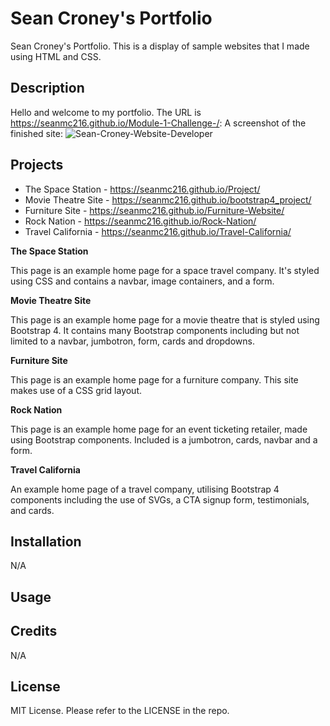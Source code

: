 # Sean Croney's Portfolio
Sean Croney's Portfolio. This is a display of sample websites that I made using HTML and CSS. 
## Description

Hello and welcome to my portfolio. The URL is https://seanmc216.github.io/Module-1-Challenge-/: A screenshot of the finished site: ![Sean-Croney-Website-Developer](https://user-images.githubusercontent.com/103222228/213901021-07e67bba-cfae-4752-8b49-d571cb6ff8ef.png)

## Projects

* The Space Station - https://seanmc216.github.io/Project/
* Movie Theatre Site - https://seanmc216.github.io/bootstrap4_project/
* Furniture Site - https://seanmc216.github.io/Furniture-Website/
* Rock Nation - https://seanmc216.github.io/Rock-Nation/
* Travel California - https://seanmc216.github.io/Travel-California/

**The Space Station**

This page is an example home page for a space travel company. It's styled using CSS and contains a navbar, image containers, and a form. 

**Movie Theatre Site**

This page is an example home page for a movie theatre that is styled using Bootstrap 4. It contains many Bootstrap components including but not limited to a navbar, jumbotron, form, cards and dropdowns. 

**Furniture Site**

This page is an example home page for a furniture company. This site makes use of a CSS grid layout.

**Rock Nation**

This page is an example home page for an event ticketing retailer, made using Bootstrap components. Included is a jumbotron, cards, navbar and a form. 

**Travel California**

An example home page of a travel company, utilising Bootstrap 4 components including the use of SVGs, a CTA signup form, testimonials, and cards.

## Installation
N/A
## Usage


## Credits
N/A
## License
MIT License. Please refer to the LICENSE in the repo.